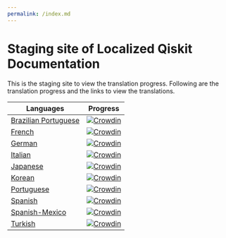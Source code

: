 ```yaml
---
permalink: /index.md
---
```


# Staging site of Localized Qiskit Documentation

This is the staging site to view the translation progress. Following are the translation progress and the links to view the translations.

| Languages | Progress |
|-----------|----------|
| [Brazilian Portuguese](https://sooluthomas.github.io/qiskit-translations/locale/pt_BR/) | [![Crowdin](https://badges.crowdin.net/qiskit-docs/localized.svg)](https://crowdin.com/project/qiskit-docs/pt-BR#) |
| [French](https://sooluthomas.github.io/qiskit-translations/locale/fr_FR/) | [![Crowdin](https://badges.crowdin.net/qiskit-docs/localized.svg)](https://crowdin.com/project/qiskit-docs/fr#) |
| [German](https://sooluthomas.github.io/qiskit-translations/locale/de_DE/) | [![Crowdin](https://badges.crowdin.net/qiskit-docs/localized.svg)](https://crowdin.com/project/qiskit-docs/de#) |
| [Italian](https://sooluthomas.github.io/qiskit-translations/locale/it_IT/) | [![Crowdin](https://badges.crowdin.net/qiskit-docs/localized.svg)](https://crowdin.com/project/qiskit-docs/it#) |
| [Japanese](https://sooluthomas.github.io/qiskit-translations/locale/ja_JP/) | [![Crowdin](https://badges.crowdin.net/qiskit-docs/localized.svg)](https://crowdin.com/project/qiskit-docs/ja#) |
| [Korean](https://sooluthomas.github.io/qiskit-translations/locale/ko_KR/) | [![Crowdin](https://badges.crowdin.net/qiskit-docs/localized.svg)](https://crowdin.com/project/qiskit-docs/ko#) |
| [Portuguese](https://sooluthomas.github.io/qiskit-translations/locale/pt_PT/) | [![Crowdin](https://badges.crowdin.net/qiskit-docs/localized.svg)](https://crowdin.com/project/qiskit-docs/pt-PT#) |
| [Spanish](https://sooluthomas.github.io/qiskit-translations/locale/es_ES/) | [![Crowdin](https://badges.crowdin.net/qiskit-docs/localized.svg)](https://crowdin.com/project/qiskit-docs/es-ES#) |
| [Spanish-Mexico](https://sooluthomas.github.io/qiskit-translations/locale/es_MX/) | [![Crowdin](https://badges.crowdin.net/qiskit-docs/localized.svg)](https://crowdin.com/project/qiskit-docs/es-MX#) |
| [Turkish](https://sooluthomas.github.io/qiskit-translations/locale/tr_TR/) | [![Crowdin](https://badges.crowdin.net/qiskit-docs/localized.svg)](https://crowdin.com/project/qiskit-docs/tr#) |
